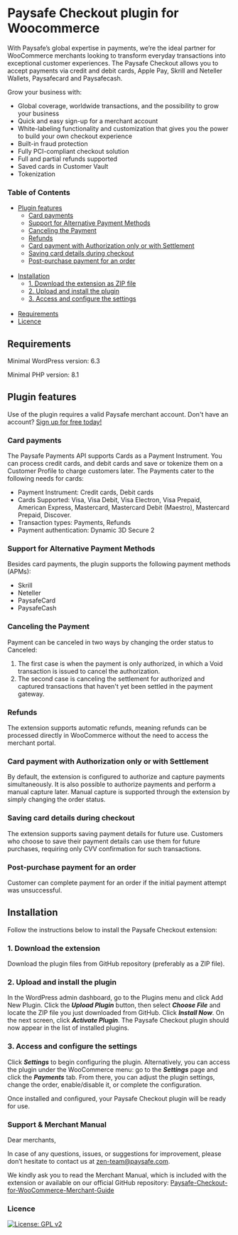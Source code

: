# Paysafe Checkout plugin for Woocommerce

With Paysafe’s global expertise in payments, we’re the ideal partner for WooCommerce merchants
looking to transform everyday transactions into exceptional customer experiences.
The Paysafe Checkout allows you to accept payments via credit and debit cards, Apple Pay, Skrill
and Neteller Wallets, Paysafecard and Paysafecash.

Grow your business with:

- Global coverage, worldwide transactions, and the possibility to grow your business
- Quick and easy sign-up for a merchant account
- White-labeling functionality and customization that gives you the power to build your own checkout
  experience
- Built-in fraud protection
- Fully PCI-compliant checkout solution
- Full and partial refunds supported
- Saved cards in Customer Vault
- Tokenization

### Table of Contents

<ul>
    <li>
        <a href="#plugin-features">Plugin features</a>
        <ul>
            <li><a href="#card-payments">Card payments</a></li>
            <li><a href="#support-for-alternative-payment-methods">Support for Alternative Payment Methods</a></li>
            <li><a href="#canceling-the-payment">Canceling the Payment</a></li>
            <li><a href="#refunds">Refunds</a></li>
            <li><a href="#card-payment-with-authorizatin-only-or-with-settlement">Card payment with Authorization only or with Settlement</a></li>
            <li><a href="#saving-card-details-during-checkout">Saving card details during checkout</a></li>
            <li><a href="#post-purchase-payment-for-an-order">Post-purchase payment for an order</a></li>
        </ul>
    </li>
    <br>
    <li>
        <a href="#installation">Installation</a>
        <ul>
            <li><a href="#1-download-the-extension-as-zip-file">1. Download the extension as ZIP file</a></li>
            <li><a href="2-upload-and-install-the-plugin">2. Upload and install the plugin</a></li>
            <li><a href="#3-access-and-configure-the-settings"> 3. Access and configure the settings</a></li>
        </ul>
    </li>
    <br>
    <li><a href="#requirements">Requirements</a></li>
    <li><a href="#licence">Licence</a></li>
</ul>


## Requirements

Minimal WordPress version: 6.3

Minimal PHP version: 8.1

## Plugin features
Use of the plugin requires a valid Paysafe merchant account. Don't have an account? [Sign up for free today!](https://merchant.paysafe.com/onboarding-form/#/signup?configId=505240)

### Card payments

The Paysafe Payments API supports Cards as a Payment Instrument. You can process credit cards, and debit
cards and save or tokenize them on a Customer Profile to charge customers later.
The Payments cater to the following needs for cards:

- Payment Instrument: Credit cards, Debit cards
- Cards Supported: Visa, Visa Debit, Visa Electron, Visa Prepaid, American Express, Mastercard,
  Mastercard Debit (Maestro), Mastercard Prepaid, Discover.
- Transaction types: Payments, Refunds
- Payment authentication: Dynamic 3D Secure 2

### Support for Alternative Payment Methods

Besides card payments, the plugin supports the following payment methods (APMs):

- Skrill
- Neteller
- PaysafeCard
- PaysafeCash

### Canceling the Payment

Payment can be canceled in two ways by changing the order status to Canceled:

1. The first case is when the payment is only authorized, in which a Void transaction is issued to cancel the
   authorization.
2. The second case is canceling the settlement for authorized and captured transactions that haven't yet been
   settled in the payment gateway.

### Refunds

The extension supports automatic refunds, meaning refunds can be processed directly in WooCommerce
without the need to access the merchant portal.

### Card payment with Authorization only or with Settlement

By default, the extension is configured to authorize and capture payments simultaneously.
It is also possible to authorize payments and perform a manual capture later.
Manual capture is supported through the extension by simply changing the order status.

### Saving card details during checkout

The extension supports saving payment details for future use. Customers who choose to save their payment
details can use them for future purchases, requiring only CVV confirmation for such transactions.

### Post-purchase payment for an order

Customer can complete payment for an order if the initial payment attempt was unsuccessful.

## Installation

Follow the instructions below to install the Paysafe Checkout extension:

### 1. Download the extension

Download the plugin files from GitHub repository (preferably as a ZIP file).

### 2. Upload and install the plugin

In the WordPress admin dashboard, go to the Plugins menu and click Add New Plugin.
Click the _**Upload Plugin**_ button, then select _**Choose File**_ and locate the ZIP file you just downloaded from GitHub.
Click _**Install Now**_.
On the next screen, click _**Activate Plugin**_.
The Paysafe Checkout plugin should now appear in the list of installed plugins.

### 3. Access and configure the settings

Click _**Settings**_ to begin configuring the plugin.
Alternatively, you can access the plugin under the WooCommerce menu: go to the _**Settings**_ page and click the _**Payments**_ tab.
From there, you can adjust the plugin settings, change the order, enable/disable it, or complete the configuration.

Once installed and configured, your Paysafe Checkout plugin will be ready for use.

### Support & Merchant Manual

Dear merchants,

In case of any questions, issues, or suggestions for improvement, 
please don’t hesitate to contact us at zen-team@paysafe.com.

We kindly ask you to read the Merchant Manual, 
which is included with the extension or available on our official GitHub repository:
[Paysafe-Checkout-for-WooCommerce-Merchant-Guide](https://github.com/paysafegroup/paysafe-checkout-woocommerce/blob/main/Paysafe-Checkout-for-WooCommerce-Merchant-Guide.pdf)

### Licence

[![License: GPL v2](https://img.shields.io/badge/License-GPL_v2-blue.svg)](https://www.gnu.org/licenses/old-licenses/gpl-2.0.en.html)
